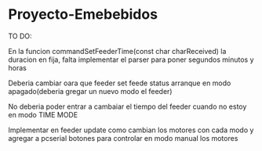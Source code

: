 # Proyecto-Emebebidos

TO DO:

En la funcion commandSetFeederTime(const char charReceived) la duracion en fija, falta implementar el parser para poner segundos minutos y horas

Deberia cambiar oara que feeder set feede status arranque en modo apagado(deberia gregar un nuevo modo el feeder)

No deberia poder entrar a cambaiar el tiempo del feeder cuando no estoy en modo TIME MODE

Implementar en feeder update como cambian los motores con cada modo y agregar a pcserial botones para controlar en modo manual los motores